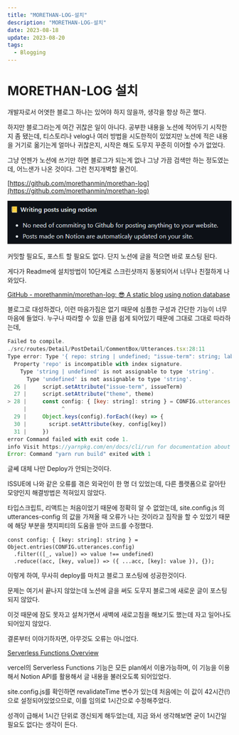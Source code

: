 ```yaml
---
title: "MORETHAN-LOG-설치"
description: "MORETHAN-LOG-설치"
date: 2023-08-18
update: 2023-08-20
tags:
  - Blogging
---
```

# MORETHAN-LOG 설치

개발자로서 어엿한 블로그 하나는 있어야 하지 않을까, 생각을 항상 하곤 했다.  

하지만 블로그라는게 여간 귀찮은 일이 아니다.  공부한 내용을 노션에 적어두기 시작한지 좀 됐는데, 티스토리나 velog나 여러 방법을 시도한적이 있었지만 노션에 적은 내용을 거기로 옮기는게 얼마나 귀찮은지, 시작은 해도 도무지 꾸준히 이어할 수가 없었다. 

그냥 언젠가 노션에 쓰기만 하면 블로그가 되는게 없나 그냥 가끔 검색만 하는 정도였는데, 어느샌가 나온 것이다. 그런 천지개벽할 물건이. 

[https://github.com/morethanmin/morethan-log](https://github.com/morethanmin/morethan-log)

![Untitled](Untitled.png)

커밋할 필요도, 포스트 할 필요도 없다. 단지 노션에 글을 적으면 바로 포스팅 된다. 

게다가 Readme에 설치방법이 10단계로 스크린샷까지 동봉되어서 너무나 친절하게 나와있다. 

[GitHub - morethanmin/morethan-log: 😎 A static blog using notion database](https://github.com/morethanmin/morethan-log#readme)

블로그로 대성하겠다, 이런 마음가짐은 없기 때문에 심플한 구성과 간단한 기능이 너무 마음에 들었다. 누구나 따라할 수 있을 만큼 쉽게 되어있기 때문에 그대로 그대로 따라하는데,

```jsx
Failed to compile.
./src/routes/Detail/PostDetail/CommentBox/Utterances.tsx:28:11
Type error: Type '{ repo: string | undefined; "issue-term": string; label: string; }' is not assignable to type '{ [key: string]: string; }'.
  Property 'repo' is incompatible with index signature.
    Type 'string | undefined' is not assignable to type 'string'.
      Type 'undefined' is not assignable to type 'string'.
  26 |     script.setAttribute("issue-term", issueTerm)
  27 |     script.setAttribute("theme", theme)
> 28 |     const config: { [key: string]: string } = CONFIG.utterances.config
     |           ^
  29 |     Object.keys(config).forEach((key) => {
  30 |       script.setAttribute(key, config[key])
  31 |     })
error Command failed with exit code 1.
info Visit https://yarnpkg.com/en/docs/cli/run for documentation about this command.
Error: Command "yarn run build" exited with 1
```

글쎄 대체 나만 Deploy가 안되는것이다. 

ISSUE에 나와 같은 오류를 겪은 외국인이 한 명 더 있었는데, 다른 플랫폼으로 갈아탄 모양인지 해결방법은 적혀있지 않았다. 

타입스크립트, 리액트는 처음이었기 때문에 정확히 알 수 없었는데, site.config.js 의 utterances-config 의 값을 가져올 때 오류가 나는 것이라고 짐작을 할 수 있었기 때문에 해당 부분을 챗지피티의 도움을 받아 코드를 수정했다. 

```tsx
const config: { [key: string]: string } = Object.entries(CONFIG.utterances.config)
  .filter(([_, value]) => value !== undefined)
  .reduce((acc, [key, value]) => ({ ...acc, [key]: value }), {});
```

이렇게 하여, 무사히 deploy를 마치고 블로그 포스팅에 성공한것이다. 

문제는 여기서 끝나지 않았는데 노션에 글을 써도 도무지 블로그에 새로운 글이 포스팅되지 않았다. 

이것 때문에 잠도 못자고 설쳐가면서 새벽에 새로고침을 해보기도 했는데 자고 일어나도 되어있지 않았다. 

결론부터 이야기하자면, 아무것도 오류는 아니었다. 

[Serverless Functions Overview](https://vercel.com/docs/functions/serverless-functions)

vercel의 Serverless Functions 기능은 모든 plan에서 이용가능하며, 이 기능을 이용해서 Notion API를 활용해서 글 내용을 불러오도록 되어있었다. 

site.config.js를 확인하면 revalidateTime 변수가 있는데 처음에는 이 값이 42시간(!)으로 설정되어있었으므로, 이를 임의로 1시간으로 수정해주었다. 

성격이 급해서 1시간 단위로 갱신되게 해두었는데, 지금 와서 생각해보면 굳이 1시간일 필요도 없다는 생각이 든다.